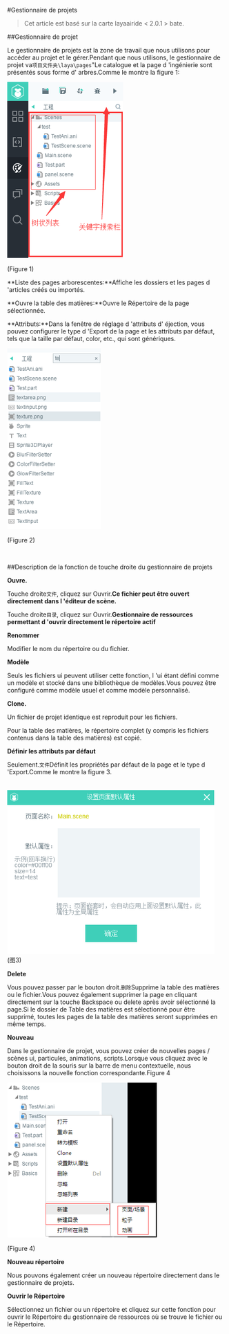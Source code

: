 #Gestionnaire de projets

> Cet article est basé sur la carte layaairide < 2.0.1 > bate.

##Gestionnaire de projet

Le gestionnaire de projets est la zone de travail que nous utilisons pour accéder au projet et le gérer.Pendant que nous utilisons, le gestionnaire de projet va`项目文件夹\laya\pages`"Le catalogue et la page d 'ingénierie sont présentés sous forme d' arbres.Comme le montre la figure 1:

​![blob.png](img/1.png)        


(Figure 1)

**Liste des pages arborescentes:**Affiche les dossiers et les pages d 'articles créés ou importés.

**Ouvre la table des matières:**Ouvre le Répertoire de la page sélectionnée.

**Attributs:**Dans la fenêtre de réglage d 'attributs d' éjection, vous pouvez configurer le type d 'Export de la page et les attributs par défaut, tels que la taille par défaut, color, etc., qui sont génériques.

​![blob.png](img/2.png)

(Figure 2)

​

##Description de la fonction de touche droite du gestionnaire de projets

**Ouvre.**

Touche droite`文件`, cliquez sur Ouvrir.**Ce fichier peut être ouvert directement dans l 'éditeur de scène.**

Touche droite`目录`, cliquez sur Ouvrir.**Gestionnaire de ressources permettant d 'ouvrir directement le répertoire actif**

**Renommer**

Modifier le nom du répertoire ou du fichier.

**Modèle**

Seuls les fichiers ui peuvent utiliser cette fonction, l 'ui étant défini comme un modèle et stocké dans une bibliothèque de modèles.Vous pouvez être configuré comme modèle usuel et comme modèle personnalisé.

**Clone.**

Un fichier de projet identique est reproduit pour les fichiers.

Pour la table des matières, le répertoire complet (y compris les fichiers contenus dans la table des matières) est copié.

**Définir les attributs par défaut**

Seulement.`文件`Définit les propriétés par défaut de la page et le type d 'Export.Comme le montre la figure 3.

　　![图3](img/3.png) <br /> (图3)


**Delete**

Vous pouvez passer par le bouton droit.`删除`Supprime la table des matières ou le fichier.Vous pouvez également supprimer la page en cliquant directement sur la touche Backspace ou delete après avoir sélectionné la page.Si le dossier de Table des matières est sélectionné pour être supprimé, toutes les pages de la table des matières seront supprimées en même temps.

**Nouveau**

Dans le gestionnaire de projet, vous pouvez créer de nouvelles pages / scènes ui, particules, animations, scripts.Lorsque vous cliquez avec le bouton droit de la souris sur la barre de menu contextuelle, nous choisissons la nouvelle fonction correspondante.Figure 4

​![blob.png](img/4.png)

(Figure 4)


 **Nouveau répertoire**

Nous pouvons également créer un nouveau répertoire directement dans le gestionnaire de projets.

**Ouvrir le Répertoire**

Sélectionnez un fichier ou un répertoire et cliquez sur cette fonction pour ouvrir le Répertoire du gestionnaire de ressources où se trouve le fichier ou le Répertoire.


